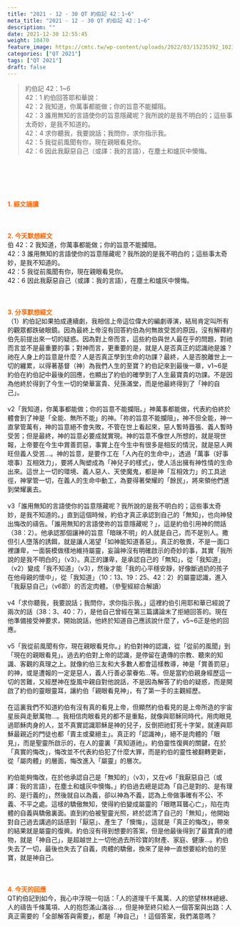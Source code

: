 ```yaml
---
title: "2021 - 12 - 30 QT 約伯記 42：1~6"
meta_title: "2021 - 12 - 30 QT 約伯記 42：1~6"
description: ""
date: 2021-12-30 12:55:45
weight: 10470
feature_image: https://cmtc.tw/wp-content/uploads/2022/03/15235392_10211799862337740_180693556567566654_o-1.webp
categories: ["QT 2021"]
tags: ["QT 2021"]
draft: false
---
```


<blockquote>約伯記 42：1~6<br />
42：1 約伯回答耶和華說：<br />
42：2 我知道，你萬事都能做；你的旨意不能攔阻。<br />
42：3 誰用無知的言語使你的旨意隱藏呢？我所說的是我不明白的；這些事太奇妙，是我不知道的。<br />
42：4 求你聽我，我要說話；我問你，求你指示我。<br />
42：5 我從前風聞有你，現在親眼看見你。<br />
42：6 因此我厭惡自己（或譯：我的言語），在塵土和爐灰中懊悔。</blockquote><br />
&nbsp;<br />
<br />
&nbsp;<br />
<br />
<span style="color: #ff6600;"><strong>1. </strong><strong>經文誦讀</strong></span><br />
<br />
<span style="color: #ff6600;"><strong> </strong></span><br />
<br />
<span style="color: #ff6600;"><strong>2. 今天默想</strong><strong>經文<br />
</strong></span>伯 42：2 我知道，你萬事都能做；你的旨意不能攔阻。<br />
42：3 誰用無知的言語使你的旨意隱藏呢？我所說的是我不明白的；這些事太奇妙，是我不知道的。<br />
42：5 我從前風聞有你，現在親眼看見你。<br />
42：6 因此我厭惡自己（或譯：我的言語），在塵土和爐灰中懊悔。<br />
<br />
&nbsp;<br />
<br />
<span style="color: #ff6600;"><strong>3. 分享默想經文<br />
</strong></span>（1）約伯記如果拍成連續劇，我相信上帝這位偉大的編劇導演，結局肯定叫所有的觀眾都跌破眼鏡。因為最終上帝沒有回答約伯為何無故受苦的原因，沒有解釋約伯先前提出來一切的疑惑。因為對上帝而言，這些約伯與世人最在乎的問題，對祂而言並不是最重要的事；對神而言，更重要的是，就是人是否真正的認識祂是誰？祂在人身上的旨意是什麼？人是否真正學到生命的功課？最終，人是否脫離世上一切的纏累，以得著基督（神）為我們人生的至寶？約伯記來到最後一章，v1~6是約伯在約伯記中最後的回應，也顯出了約伯的確學到了人生最寶貴的功課。不是因為他終於得到了今生一切的榮華富貴、兒孫滿堂，而是他最終得到了「神的自己」。<br />
<br />
v2「我知道，你萬事都能做；你的旨意不能攔阻。」神萬事都能做，代表約伯終於體會到了神是「全能、無所不能」的神。「祢的旨意不能攔阻」，神不但全能，神一直掌管萬有，神的旨意絕不會失敗，不管在世上看起來，惡人暫時囂張、義人暫時受苦；但是最終，神的旨意必要成就實現。神的旨意不像世人所想的，就是現世報，上帝要在今生中賞善罰惡，事實上在今生中有很多是相反的情況，就是惡人興旺但義人受苦…。神的旨意，是要作工在「人內在的生命中」，透過「萬事（好事壞事）互相效力」，要將人陶塑成為「神兒子的樣式」，使人活出擁有神性情的生命出來。這世上一切的環境、義人惡人、天使魔鬼，都是神「互相效力」的工具途徑，神掌管一切，在義人的生命中動工，為要得著榮耀的「餘民」，將來領他們進到榮耀裏去。<br />
<br />
v3「誰用無知的言語使你的旨意隱藏呢？我所說的是我不明白的；這些事太奇妙，是我不知道的。」直到這個時候，約伯才真正承認到自己的「無知」，也向神發出悔改的禱告。「誰用無知的言語使祢的旨意隱藏呢？」，這是約伯引用神的問話（38：2）。他承認那個讓神的旨意「暗昧不明」的人就是自己，而不是別人。撒但引人墮落的誘餌，就是讓人渴望「如神能知道善惡」。真正的敬畏，不是一面口裡謙卑，一面裝模做樣地維持屬靈，妄論神沒有明確啟示的奇妙的事，其實「我所說的是我不明白的」（v3）。真正的謙卑，是承認自己的「無知」，從「我知道」（v2）變成「我不知道」（v3），然後才能「我的心平穩安靜，好像斷過奶的孩子在他母親的懷中」，從「我知道」（10：13、19：25、42：2）的屬靈認識，進入「我厭惡自己」（v6節）的否定肉體。（參聖經綜合解讀）<br />
<br />
v4「求你聽我，我要說話；我問你，求你指示我。」這裡約伯引用耶和華已經說了兩次的話（38：3、40：7），是他自己曾經在第三篇講論末了拒絕回答的。現在他準備接受神要求，開始說話，他終於知道自己應該說什麼了，v5~6正是他的回應。<br />
<br />
v5「我從前風聞有你，現在親眼看見你。」約伯對神的認識，從「從前的風聞」到「現在的親眼看見」。過去約伯對上帝的認識，是停留在遺傳的宗教、聽來的知識、客觀的真理之上。就像約伯三友和大多數人都會這樣教導，神是「賞善罰惡」的神，或是遭報的一定是惡人，義人行善必蒙眷佑…等。但是當約伯親身經歷這一切的苦難，又經歷神在旋風中親自對他說話，不是因為解答了約伯的疑惑，而是開啟了約伯的靈眼靈耳，讓約伯「親眼看見神」，有了第一手的主觀經歷。<br />
<br />
在這裏我們不知道約伯有沒有真的看見上帝，但顯然約伯看見的是上帝所造的宇宙星辰與走獸萬物…。我相信肉眼看見的都不是重點，就像與耶穌同時代，用肉眼見過耶穌肉身的人，並不真實認識耶穌是神的兒子，反倒把祂釘死十字架，就連與耶穌最親近的門徒也都「賣主或棄絕主」。真正的「認識神」，絕不是肉體的「眼見」，而是聖靈所啟示的，在人的靈裏「真知道祂」。約伯靈性復興的關鍵，在於「真實的悔改」，悔改並不代表約伯犯了什麼大罪，而是約伯的靈性被翻轉更新，從「屬肉體」的層面，悔改進入「屬靈」的層次。<br />
<br />
約伯能夠悔改，在於他承認自己是「無知的」（v3），又在v6「我厭惡自己（或譯：我的言語），在塵土和爐灰中懊悔。」約伯過去總是認為「自己是對的、是有理的、是行義的」，然後就自以為義，卻以神為不義，認為上帝做事確有不公、不義、不平之處。這樣的驕傲無知，使得約伯變成屬靈的「眼瞎耳聾心亡」，陷在肉體的自義與驕傲裏面。直到約伯被聖靈光照，終於認清了自己的「無知」，他開始對自己過去講過的話感到「厭惡」、產生了「懊悔」，這就是「真正的悔改」，帶來的結果就是屬靈的復興。約伯沒有得到想要的答案，但是他最後得到了最寶貴的禮物，就是「神自己」，是超越世上一切他過去所珍寶的財產、家庭、健康…。約伯失去了一切，最後也失去了自義，肉體的驕傲，換來了是神一直想要給約伯的至寶，就是神自己。<br />
<br />
&nbsp;<br />
<br />
<span style="color: #ff6600;"><strong>4. 今天的回應<br />
</strong></span>QT約伯記到如今，我心中浮現一句話：「人的道理千千萬萬、人的慾望林林總總、人的禱告千條萬項、人的抱怨滿山滿谷…，但是神至終只給人一個答案與出路：人真正需要的「全部解答與需要」，都是「神自己」！這個答案，我們滿意嗎？<br />
<br />
&nbsp;<br />
<br />
&nbsp;
        